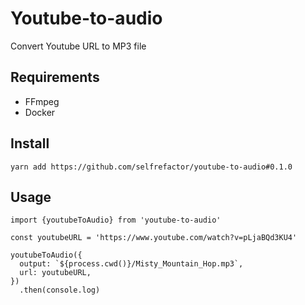 # Youtube-to-audio

Convert Youtube URL to MP3 file

## Requirements

- FFmpeg
- Docker

## Install

`yarn add https://github.com/selfrefactor/youtube-to-audio#0.1.0`

## Usage

```
import {youtubeToAudio} from 'youtube-to-audio'

const youtubeURL = 'https://www.youtube.com/watch?v=pLjaBQd3KU4'

youtubeToAudio({
  output: `${process.cwd()}/Misty_Mountain_Hop.mp3`,
  url: youtubeURL,
})
  .then(console.log)
```